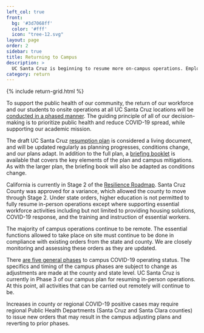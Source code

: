 ```yaml
---
left_col: true
front:
  bg: '#3d7068ff'
  color: '#fff'
  icon: "tree-12.svg"
layout: page
order: 2
sidebar: true
title: Returning to Campus
description: >
  UC Santa Cruz is beginning to resume more on-campus operations. Employees can learn more about what is needed to get the campus ready and start developing a worksite plan. 
category: return
---
```

{% include return-grid.html %}

To support the public health of our community, the return of our workforce and our students to onsite operations at all UC Santa Cruz locations will be [conducted in a phased manner](https://news.ucsc.edu/2020/06/final-campus-operational-resumption-phases.pdf). The guiding principle of all of our decision-making is to prioritize public health and reduce COVID-19 spread, while supporting our academic mission.

The draft UC Santa Cruz [resumption plan](https://recovery.ucsc.edu/assets/images/draft-resumption-plan.pdf) is considered a living document, and will be updated regularly as planning progresses, conditions change, and our plans adapt. In addition to the full plan, a [briefing booklet](https://recovery.ucsc.edu/assets/images/ucsc-recovery-resiliency-briefing-book.pdf) is available that covers the key elements of the plan and campus mitigations. As with the larger plan, the briefing book will also be adapted as conditions change.

California is currently in Stage 2 of the [Resilience Roadmap](https://covid19.ca.gov/roadmap/). Santa Cruz County was approved for a variance, which allowed the county to move through Stage 2. Under state orders, higher education is not permitted to fully resume in-person operations except where supporting essential workforce activities including but not limited to providing housing solutions, COVID-19 response, and the training and instruction of essential workers.

The majority of campus operations continue to be remote. The essential functions allowed to take place on site must continue to be done in compliance with existing orders from the state and county. We are closely monitoring and assessing these orders as they are updated.

There [are five general phases](https://news.ucsc.edu/2020/06/final-campus-operational-resumption-phases.pdf) to campus COVID-19 operating status. The specifics and timing of the campus phases are subject to change as adjustments are made at the county and state level. UC Santa Cruz is currently in Phase 3 of our campus plan for resuming in-person operations. At this point, all activities that can be carried out remotely will continue to be.

Increases in county or regional COVID-19 positive cases may require regional Public Health Departments (Santa Cruz and Santa Clara counties) to issue new orders that may result in the campus adjusting plans and reverting to prior phases.
